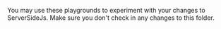 You may use these playgrounds to experiment with your changes to ServerSideJs. Make sure you don't check in any changes to this folder.
